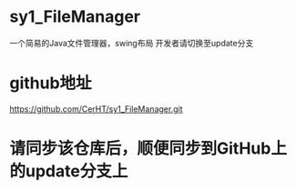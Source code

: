 # sy1_FileManager
一个简易的Java文件管理器，swing布局
开发者请切换至update分支
# github地址
https://github.com/CerHT/sy1_FileManager.git
# 请同步该仓库后，顺便同步到GitHub上的update分支上